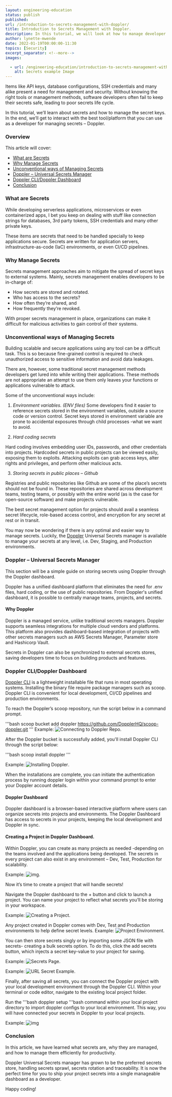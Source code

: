 ```yaml
---
layout: engineering-education
status: publish
published: 
url: /introduction-to-secrets-management-with-doppler/
title: Introduction to Secrets Management with Doppler.
description: In this tutorial, we will look at how to manage developer secrets the best way possible, using Doppler solution.
author: lynette-mwende
date: 2022-01-19T00:00:00-11:30
topics: [Security]
excerpt_separator: <!--more-->
images:

  - url: /engineering-education/introduction-to-secrets-management-with-doppler/Hero.jpg
    alt: Secrets example Image
---
```


Items like API keys, database configurations, SSH credentials and many alike present a need for management and security.
Without knowing the right tools or management methods, software developers often fail to keep their secrets safe, leading to poor secrets life cycle.

In this tutorial, we’ll learn about secrets and how to manage the secret keys.
In the end, we’ll get to interact with the best tool/platform that you can use as a developer for managing secrets – Doppler.


### Overview
This article will cover:
- [What are Secrets](#what-are-secrets)
- [Why Manage Secrets](#why-manage-secrets)
- [Unconventional ways of Managing Secrets](#unconventional-ways-of-managing-secrets)
- [Doppler – Universal Secrets Manager](#doppler-universal-secrets-manager)
- [Doppler CLI/Doppler Dashboard](#doppler-cli/doppler-dashboard)
- [Conclusion](#conclusion)


### What are Secrets

While developing serverless applications, microservices or even containerized apps, I bet you keep on dealing with stuff like connection strings for databases, 3rd party tokens, SSH credentials and many other private keys.

These items are secrets that need to be handled specially to keep applications secure.
Secrets are written for application servers, infrastructure-as-code (IaC) environments, or even CI/CD pipelines. 


### Why Manage Secrets

Secrets management approaches aim to mitigate the spread of secret keys to external systems. 
Mainly, secrets management enables developers to be in-charge of:

- How secrets are stored and rotated.
- Who has access to the secrets? 
- How often they’re shared, and
- How frequently they’re revoked. 

With proper secrets management in place, organizations can make it difficult for malicious activities to gain control of their systems.


### Unconventional ways of Managing Secrets

Building scalable and secure applications using any tool can be a difficult task. This is so because fine-grained control is required to check unauthorized access to sensitive information and avoid data leakages.

There are, however, some traditional secret management methods developers get lured into while writing their applications. These methods are not appropriate an attempt to use them only leaves your functions or applications vulnerable to attack.

Some of the unconventional ways include:

1. *Environment variables. (ENV files)*
Some developers find it easier to reference secrets stored in the environment variables, outside a source code or version control. Secret keys stored in environment variable are prone to accidental exposures through child processes -what we want to avoid.


2. *Hard coding secrets*

Hard coding involves embedding user IDs, passwords, and other credentials into projects. Hardcoded secrets in public projects can be viewed easily, exposing them to exploits. Attacking exploits can grab access keys, alter rights and privileges, and perform other malicious acts.

3. *Storing secrets in public places – Github*

Registries and public repositories like Github are some of the place’s secrets should not be found in. These repositories are shared across development teams, testing teams, or possibly with the entire world (as is the case for open-source software) and make projects vulnerable.

The best secret management option for projects should avail a seamless secret lifecycle, role-based access control, and encryption for any secret at rest or in transit.

You may now be wondering if there is any optimal and easier way to manage secrets.
Luckily, the [Doppler](https://www.doppler.com/) Universal Secrets manager is available to manage your secrets at any level, i.e. Dev, Staging, and Production environments.


### Doppler – Universal Secrets Manager
This section will be a simple guide on storing secrets using Doppler through the Doppler dashboard.

Doppler has a unified dashboard platform that eliminates the need for .env files, hard coding, or the use of public repositories.
From Doppler's unified dashboard, it is possible to centrally manage teams, projects, and secrets.

#### Why Doppler
Doppler is a managed service, unlike traditional secrets managers.
Doppler supports seamless integrations for multiple cloud vendors and platforms. 
This platform also provides dashboard-based integration of projects with other secrets managers such as AWS Secrets Manager, Parameter store and Hashicorp Vault.

Secrets in Doppler can also be synchronized to external secrets stores, saving developers time to focus on building products and features.


### Doppler CLI/Doppler Dashboard

[Doppler CLI](https://docs.doppler.com/docs/cli) is a lightweight installable file that runs in most operating systems. Installing the binary file require package managers such as scoop.
Doppler CLI is convenient for local development, CI/CD pipelines and production environments.

To reach the Doppler’s scoop repository, run the script below in a command prompt. 

'''bash
scoop bucket add doppler https://github.com/DopplerHQ/scoop-doppler.git
'''
Example: ![Connecting to Doppler Repo](/engineering-education/introduction-to-secrets-management-with-doppler/scoop.png).


After the Doppler bucket is successfully added, you'll install Doppler CLI through the script below:

'''bash
scoop install doppler
'''

Example: ![Installing Doppler](/engineering-education/introduction-to-secrets-management-with-doppler/cmd-doppler.png).

When the installations are complete, you can initiate the authentication process by running doppler login within your command prompt to enter your Doppler account details. 

#### Doppler Dashboard
Doppler dashboard is a browser-based interactive platform where users can organize secrets into projects and environments. 
The Doppler Dashboard has access to secrets in your projects, keeping the local development and Doppler in sync.


#### Creating a Project in Doppler Dashboard.

Within Doppler, you can create as many projects as needed -depending on the teams involved and the applications being developed. 
The secrets in every project can also exist in any environment – Dev, Test, Production for scalability.

Example: ![img](/engineering-education/introduction-to-secrets-management-with-doppler/project.png).


Now it’s time to create a project that will handle secrets!

Navigate the Doppler dashboard to the + button and click to launch a project. You can name your project to reflect what secrets you’ll be storing in your workspace. 

Example: ![Creating a Project](/engineering-education/introduction-to-secrets-management-with-doppler/new-project.png).


Any project created in Doppler comes with Dev, Test and Production environments to help define secret levels.
Example: ![Project Environment](/engineering-education/introduction-to-secrets-management-with-doppler/project_env.png).


You can then store secrets singly or by importing some JSON file with secrets- creating a bulk secrets option.
To do this, click the add secrets button, which injects a secret key-value to your project for saving.

Example: ![Secrets Page](/engineering-education/introduction-to-secrets-management-with-doppler/secrets.png).


Example: ![URL Secret Example](/engineering-education/introduction-to-secrets-management-with-doppler/secret-example.png).


Finally, after saving all secrets, you can connect the Doppler project with your local development environment through the Doppler CLI.
Within your terminal or code editor,  navigate to the existing local project folder.

Run the 
'''bash
doppler setup 
'''bash  command within your local project directory to import doppler configs to your local environment. This way, you will have connected your secrets in Doppler to your local projects.

Example: ![img](/engineering-education/introduction-to-secrets-management-with-doppler/local_configs.png)


### Conclusion
In this article, we have learned what secrets are, why they are managed, and how to manage them efficiently for productivity.

Doppler Universal Secrets manager has grown to be the preferred secrets store, handling secrets sprawl, secrets rotation and traceability.
It is now the perfect time for you to ship your project secrets into a single manageable dashboard as a developer.

Happy coding!





